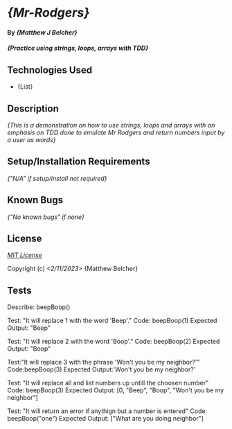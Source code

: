 # _{Mr-Rodgers}_

#### By _**{Matthew J Belcher}**_

#### _{Practice using strings, loops, arrays with TDD}_

## Technologies Used

* {List}

## Description

_{This is a demonstration on how to use strings, loops and arrays with an emphasis on TDD done to emulate Mr Rodgers and return numbers input by a user as words}_

## Setup/Installation Requirements

_{"N/A" if setup/install not required}_

## Known Bugs

_{"No known bugs" if none}_

## License

_[MIT License](https://opensource.org/licenses/MIT)_

Copyright (c) _<2/11/2023>_ {Matthew Belcher}

## Tests

Describe: beepBoop()

Test: "It will replace 1 with the word 'Beep'."
Code: beepBoop(1)
Expected Output: "Beep"

Test: "It will replace 2 with the word 'Boop'."
Code: beepBoop(2)
Expected Output: "Boop"

Test:"It will replace 3 with the phrase 'Won't you be my neighbor?'"
Code:beepBoop(3)
Expected Output:'Won't you be my neighbor?'

Test: "It will replace all and list numbers up untill the choosen number"
Code: beepBoop(3)
Expected Output: [0, "Beep", "Boop", "Won't you be my neighbor"]

Test: "It will return an error if anythign but a number is entered"
Code: beepBoop("one")
Expected Output: ["What are you doing neighbor"]